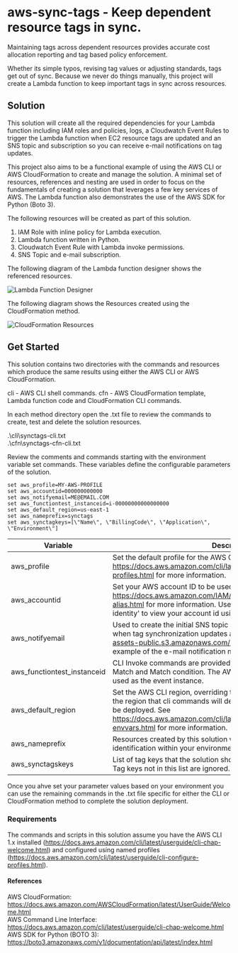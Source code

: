 # aws-sync-tags - Keep dependent resource tags in sync.
Maintaining tags across dependent resources provides accurate cost allocation reporting and tag based policy enforcement.

Whether its simple typos, revising tag values or adjusting standards, tags get out of sync. Because we never do things manually, this project will create a Lambda function to keep important tags in sync across resources. 

## Solution
This solution will create all the required dependencies for your Lambda function including IAM roles and policies, logs, a Cloudwatch Event Rules to trigger the Lambda function when EC2 resource tags are updated and an SNS topic and subscription so you can receive e-mail notifications on tag updates.

This project also aims to be a functional example of using the AWS CLI or AWS CloudFormation to create and manage the solution. A minimal set of resources, references and nesting are used in order to focus on the fundamentals of creating a solution that leverages a few key services of AWS. The Lambda function also demonstrates the use of the AWS SDK for Python (Boto 3).

The following resources will be created as part of this solution.

1. IAM Role with inline policy for Lambda execution.
2. Lambda function written in Python.
3. Cloudwatch Event Rule with Lambda invoke permissions.
4. SNS Topic and e-mail subscription.

The following diagram of the Lambda function designer shows the referenced resources.

![Lambda Function Designer](https://lairdnet-assets-public.s3.amazonaws.com/synctags-designer.jpg "Lambda Function Designer")

The following diagram shows the Resources created using the CloudFormation method.

![CloudFormation Resources](https://lairdnet-assets-public.s3.amazonaws.com/synctags-cfn-resources.jpg "CloudFormation Resources")


## Get Started
This solution contains two directories with the commands and resources which produce the same results using either the AWS CLI or AWS CloudFormation.

cli - AWS CLI shell commands.
cfn - AWS CloudFormation template, Lambda function code and CloudFormation CLI commands.

In each method directory open the .txt file to review the commands to create, test and delete the solution resources.

.\cli\synctags-cli.txt  
.\cfn\synctags-cfn-cli.txt

Review the comments and commands starting with the environment variable set commands. These variables define the configurable parameters of the solution.

```
set aws_profile=MY-AWS-PROFILE
set aws_accountid=000000000000
set aws_notifyemail=ME@EMAIL.COM
set aws_functiontest_instanceid=i-00000000000000000
set aws_default_region=us-east-1
set aws_nameprefix=synctags
set aws_synctagkeys=[\"Name\", \"BillingCode\", \"Application\", \"Environment\"]
```

| Variable  | Description  | Example |
|---|---|---|
|aws_profile   | Set the default profile for the AWS CLI credentials. See https://docs.aws.amazon.com/cli/latest/userguide/cli-configure-profiles.html for more information.  | set aws_profile=my-default-profile  |
|aws_accountid   | Set your AWS account ID to be used in API calls. See https://docs.aws.amazon.com/IAM/latest/UserGuide/console_account-alias.html for more information. Use the command 'aws sts get-caller-identity' to view your account id using the AWS CLI.   | set aws_account=555500007777  |
|aws_notifyemail   | Used to create the initial SNS topic subscription to receive e-mails when tag synchronization updates are completed. See https://lairdnet-assets-public.s3.amazonaws.com/synctags-topic-email.jpg for an example of the e-mail notification message. | set aws_notifyemail=mytagsgotsynced@mydomain.com  |
|aws_functiontest_instanceid| CLI Invoke commands are provided to test both a synctagskeys No Match and Match condition. The AWS EC2 Instance ID provided here is used as the event instance. | set aws_functiontest_instanceid=i-01234567890abcdef|
|aws_default_region|Set the AWS CLI region, overriding the profile defined region. This is the region that cli commands will default do and where the solution will be deployed. See https://docs.aws.amazon.com/cli/latest/userguide/cli-configure-envvars.html for more information.|set aws_default_region=us-west-2|
|aws_nameprefix|Resources created by this solution will be prefixed with this string for identification within your environment.|set aws_nameprefix=my-sync-tags-solution|
|aws_synctagskeys|List of tag keys that the solution should synchronize on child resources. Tag keys not in this list are ignored.|set aws_synctagkeys=[\"CostCenter\",\"App\"]|
 
Once you ahve set your parameter values based on your environment you can use the remaining commands in the .txt file specific for either the CLI or CloudFormation method to complete the solution deployment.

### Requirements
The commands and scripts in this solution assume you have the AWS CLI 1.x installed (https://docs.aws.amazon.com/cli/latest/userguide/cli-chap-welcome.html) and configured using named profiles (https://docs.aws.amazon.com/cli/latest/userguide/cli-configure-profiles.html).

#### References
AWS CloudFormation: <https://docs.aws.amazon.com/AWSCloudFormation/latest/UserGuide/Welcome.html>  
AWS Command Line Interface: <https://docs.aws.amazon.com/cli/latest/userguide/cli-chap-welcome.html>  
AWS SDK for Python (BOTO 3): <https://boto3.amazonaws.com/v1/documentation/api/latest/index.html><br/>

